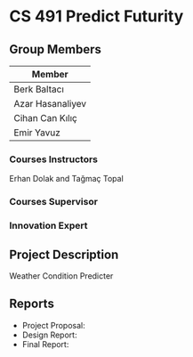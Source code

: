 # CS 491 Predict Futurity

## Group Members

| Member | 
| ----------- | 
|Berk Baltacı | 
|Azar Hasanaliyev|
|Cihan Can Kılıç|
|Emir Yavuz|

###  Courses Instructors

Erhan Dolak and Tağmaç Topal

###  Courses Supervisor

###  Innovation Expert

## Project Description

Weather Condition Predicter

## Reports

- Project Proposal: 
- Design Report: 
- Final Report: 
